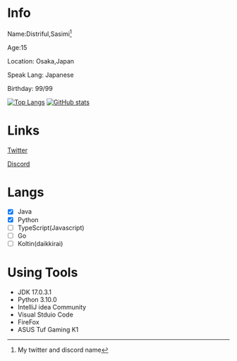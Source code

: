 # Info

Name:Distriful,Sasimi[^1]

Age:15

Location: Osaka,Japan

Speak Lang: Japanese

Birthday: 99/99

[![Top Langs](https://github-readme-stats.vercel.app/api/top-langs/?username=distriful5061&langs_count=10&layout=compact)](https://github.com/anuraghazra/github-readme-stats)
[![GitHub stats](https://github-readme-stats.vercel.app/api?username=distriful5061&show_icons=true&count_private=true)](https://github.com/anuraghazra/github-readme-stats)

# Links

[Twitter](https://twitter.com/distriful)

[Discord](https://pastebin.com/VqbaZTYX)

# Langs

- [x] Java
- [x] Python
- [ ] TypeScript(Javascript)
- [ ] Go
- [ ] Koltin(daikkirai)

# Using Tools

- JDK 17.0.3.1
- Python 3.10.0
- IntelliJ idea Community
- Visual Stduio Code
- FireFox
- ASUS Tuf Gaming K1 


[^1]: My twitter and discord name
